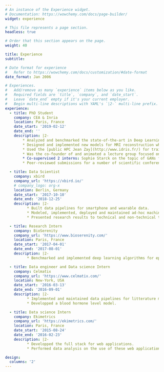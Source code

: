 ```yaml
---
# An instance of the Experience widget.
# Documentation: https://wowchemy.com/docs/page-builder/
widget: experience

# This file represents a page section.
headless: true

# Order that this section appears on the page.
weight: 40

title: Experience
subtitle:

# Date format for experience
#   Refer to https://wowchemy.com/docs/customization/#date-format
date_format: Jan 2006

# Experiences.
#   Add/remove as many `experience` items below as you like.
#   Required fields are `title`, `company`, and `date_start`.
#   Leave `date_end` empty if it's your current employer.
#   Begin multi-line descriptions with YAML's `|2-` multi-line prefix.
experience:
  - title: PhD Student
    company: CEA & Inria
    location: Paris, France
    date_start: '2019-02-12'
    date_end: ''
    description: |2-
        * Analyzed and benchmarked the state-of-the-art in Deep Learning for MRI reconstruction.
        * Designed and implemented new models for MRI reconstruction which allowed to me to secure the [**2nd spot in the fastMRI 2020 reconstruction challenge**](https://fastmri.org/leaderboards/challenge/) organized by Facebook and NYU. This result was featured in 2 articles in the specialized press ([CEA mag'](https://www.cea.fr/presse/Pages/actualites-communiques/sante-sciences-du-vivant/innovations-technologiques-IRM.aspx) and [Contact](https://issuu.com/ska_telescope/docs/contact_7_-_ska_magazine__pages_)).
        * Used the [public HPC Jean Zay](http://www.idris.fr/) for training neural networks in a distributed fashion. Also participated in creating a [user's collaborative documentation](https://jean-zay-doc.readthedocs.io/en/latest/).
        * Was the co-founder of and animated a lecture group focused on Deep Learning for students at Neurospin.
        * Co-supervised 2 interns: Sophie Starck on the topic of GANs for reconstruction, and Kevin Michalewicz on the follow-up of my work on Learnlets.
        * Peer-reviewed submissions for a number of scientific conferences and journals.

  - title: Data Scientist
    company: xbird
    company_url: 'https://xbird.io/'
    # company_logo: org-x
    location: Berlin, Germany
    date_start: '2017-10-10'
    date_end: '2018-12-25'
    description: |2-
          * Built data pipelines for smartphone and wearable data.
          * Modeled, implemented, deployed and maintained ad-hoc machine learning models for human activity detection.
          * Presented research results to technical and non-technical teams.

  - title: Research Intern
    company: BioSerenity
    company_url: 'https://www.bioserenity.com/'
    location: Paris, France
    date_start: '2017-04-01'
    date_end: '2017-08-01'
    description: |2-
          * Benchmarked and implemented deep learning algorithms for epilepsy detection in EEG signals.

  - title: Data engineer and Data science Intern
    company: Celmatix
    company_url: 'https://www.celmatix.com/'
    location: New-York, USA
    date_start: '2016-03-13'
    date_end: '2016-09-01'
    description: |2-
          * Implemented and maintained data pipelines for litterature meta-analysis.
          * Developped a blood hormone level model.

  - title: Data science Intern
    company: Ekimetrics
    company_url: 'https://ekimetrics.com/'
    location: Paris, France
    date_start: '2015-08-24'
    date_end: '2016-02-23'
    description: |2-
          * Developped the full stack for web applications.
          * Performed data analysis on the use of these web applications as well as on social media data.

design:
  columns: '2'
---
```

